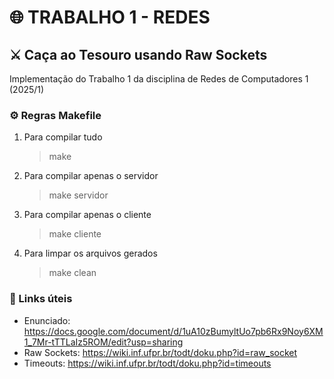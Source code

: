 # 🌐 TRABALHO 1 - REDES

## ⚔️ Caça ao Tesouro usando Raw Sockets

Implementação do Trabalho 1 da disciplina de Redes de Computadores 1 (2025/1)

### ⚙️ Regras Makefile

1. Para compilar tudo

    >make

2. Para compilar apenas o servidor

    > make servidor

3. Para compilar apenas o cliente

    > make cliente

4. Para limpar os arquivos gerados

    > make clean

### 🔗 Links úteis

- Enunciado: https://docs.google.com/document/d/1uA10zBumyltUo7pb6Rx9Noy6XM1_7Mr-tTTLaIz5ROM/edit?usp=sharing
- Raw Sockets: https://wiki.inf.ufpr.br/todt/doku.php?id=raw_socket
- Timeouts: https://wiki.inf.ufpr.br/todt/doku.php?id=timeouts
